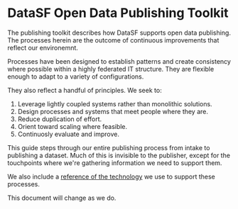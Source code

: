 # DataSF Open Data Publishing Toolkit

The publishing toolkit describes how DataSF supports open data publishing. The processes herein are the outcome of continuous improvements that reflect our environemnt.

Processes have been designed to establish patterns and create consistency where possible within a highly federated IT structure. They are flexible enough to adapt to a variety of configurations.

They also reflect a handful of principles. We seek to:

1. Leverage lightly coupled systems rather than monolithic solutions.
2. Design processes and systems that meet people where they are.
3. Reduce duplication of effort.
4. Orient toward scaling where feasible.
5. Continuosly evaluate and improve.

This guide steps through our entire publishing process from intake to publishing a dataset. Much of this is invisible to the publisher, except for the touchpoints where we're gathering information we need to support them.

We also include a [reference of the technology](/technology/README.md) we use to support these processes.

This document will change as we do.

